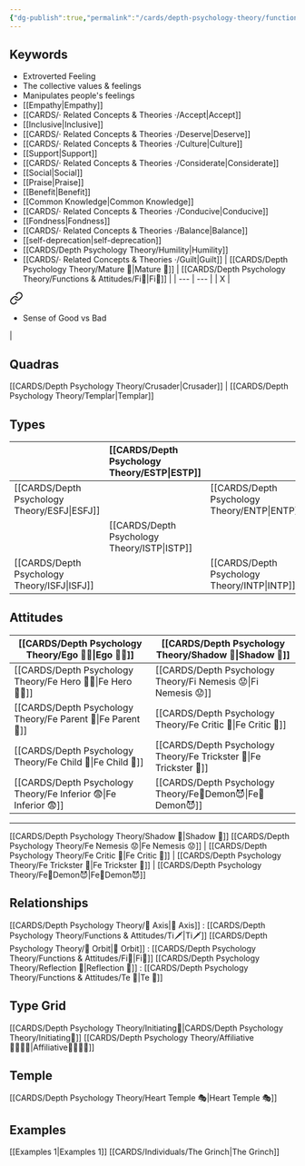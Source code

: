 ```yaml
---
{"dg-publish":true,"permalink":"/cards/depth-psychology-theory/functions-and-attitudes/fe/","noteIcon":"","created":"2022-12-27T21:20:33.776+01:00","updated":"2023-04-19T18:39:01.640+02:00"}
---
```



## Keywords
- Extroverted Feeling
- The collective values & feelings
- Manipulates people's feelings
- [[Empathy\|Empathy]]
- [[CARDS/· Related Concepts & Theories ·/Accept\|Accept]]
- [[Inclusive\|Inclusive]]
- [[CARDS/· Related Concepts & Theories ·/Deserve\|Deserve]]
- [[CARDS/· Related Concepts & Theories ·/Culture\|Culture]]
- [[Support\|Support]]
- [[CARDS/· Related Concepts & Theories ·/Considerate\|Considerate]] 
- [[Social\|Social]]
- [[Praise\|Praise]]
- [[Benefit\|Benefit]]
- [[Common Knowledge\|Common Knowledge]]
- [[CARDS/· Related Concepts & Theories ·/Conducive\|Conducive]]
- [[Fondness\|Fondness]] 
- [[CARDS/· Related Concepts & Theories ·/Balance\|Balance]] 
- [[self-deprecation\|self-deprecation]] 
- [[CARDS/Depth Psychology Theory/Humility\|Humility]]
- [[CARDS/· Related Concepts & Theories ·/Guilt\|Guilt]]
| [[CARDS/Depth Psychology Theory/Mature 🐢\|Mature 🐢]]   | [[CARDS/Depth Psychology Theory/Functions & Attitudes/Fi🔱\|Fi🔱]]  |
| --- | --- |
| X   | 
<div class="transclusion internal-embed is-loaded"><a class="markdown-embed-link" href="/cards/depth-psychology-theory/functions-and-attitudes/fi/#c079f4" aria-label="Open link"><svg xmlns="http://www.w3.org/2000/svg" width="24" height="24" viewBox="0 0 24 24" fill="none" stroke="currentColor" stroke-width="2" stroke-linecap="round" stroke-linejoin="round" class="svg-icon lucide-link"><path d="M10 13a5 5 0 0 0 7.54.54l3-3a5 5 0 0 0-7.07-7.07l-1.72 1.71"></path><path d="M14 11a5 5 0 0 0-7.54-.54l-3 3a5 5 0 0 0 7.07 7.07l1.71-1.71"></path></svg></a><div class="markdown-embed">



- Sense of Good vs Bad 

</div></div>
    | 


## Quadras
[[CARDS/Depth Psychology Theory/Crusader\|Crusader]] | [[CARDS/Depth Psychology Theory/Templar\|Templar]] 

## Types 

|  |  [[CARDS/Depth Psychology Theory/ESTP\|ESTP]]  |     | [[CARDS/Depth Psychology Theory/ENFJ\|ENFJ]]&nbsp; |
|:---------------|:-----------|:---------------|:---------------|
| [[CARDS/Depth Psychology Theory/ESFJ\|ESFJ]]       | | [[CARDS/Depth Psychology Theory/ENTP\|ENTP]]&nbsp; |      |
| |  [[CARDS/Depth Psychology Theory/ISTP\|ISTP]]  |     | [[CARDS/Depth Psychology Theory/INFJ\|INFJ]]       |
| [[CARDS/Depth Psychology Theory/ISFJ\|ISFJ]]&nbsp; |   |  [[CARDS/Depth Psychology Theory/INTP\|INTP]]      |    |  

## Attitudes
| [[CARDS/Depth Psychology Theory/Ego 🙋‍♂️\|Ego 🙋‍♂️]]     | [[CARDS/Depth Psychology Theory/Shadow 👤\|Shadow 👤]] | 
|----------------- |---| 
| [[CARDS/Depth Psychology Theory/Fe Hero 🦸‍♂️\|Fe Hero 🦸‍♂️]] | [[CARDS/Depth Psychology Theory/Fi Nemesis 😟\|Fi Nemesis 😟]] | 
| [[CARDS/Depth Psychology Theory/Fe Parent 🤨\|Fe Parent 🤨]]  | [[CARDS/Depth Psychology Theory/Fe Critic 🤔\|Fe Critic 🤔]] |
| [[CARDS/Depth Psychology Theory/Fe Child 🧒\|Fe Child 🧒]]   | [[CARDS/Depth Psychology Theory/Fe Trickster 🤡\|Fe Trickster 🤡]] |
| [[CARDS/Depth Psychology Theory/Fe Inferior 😨\|Fe Inferior 😨]] | [[CARDS/Depth Psychology Theory/Fe💉Demon😈\|Fe💉Demon😈]] |


---
[[CARDS/Depth Psychology Theory/Shadow 👤\|Shadow 👤]] 
[[CARDS/Depth Psychology Theory/Fe Nemesis 😟\|Fe Nemesis 😟]] | [[CARDS/Depth Psychology Theory/Fe Critic 🤔\|Fe Critic 🤔]] | [[CARDS/Depth Psychology Theory/Fe Trickster 🤡\|Fe Trickster 🤡]] | [[CARDS/Depth Psychology Theory/Fe💉Demon😈\|Fe💉Demon😈]]

## Relationships 
[[CARDS/Depth Psychology Theory/🧲 Axis\|🧲 Axis]] : [[CARDS/Depth Psychology Theory/Functions & Attitudes/Ti🗡️\|Ti🗡️]]
[[CARDS/Depth Psychology Theory/🔄 Orbit\|🔄 Orbit]] : [[CARDS/Depth Psychology Theory/Functions & Attitudes/Fi🔱\|Fi🔱]]
[[CARDS/Depth Psychology Theory/Reflection 🔀\|Reflection 🔀]]  : [[CARDS/Depth Psychology Theory/Functions & Attitudes/Te 🏹\|Te 🏹]]

## Type Grid 
[[CARDS/Depth Psychology Theory/Initiating👋\|CARDS/Depth Psychology Theory/Initiating👋]] 
[[CARDS/Depth Psychology Theory/Affiliative👨‍👩‍👧‍👦\|Affiliative👨‍👩‍👧‍👦]] 

## Temple 
[[CARDS/Depth Psychology Theory/Heart Temple 🎭\|Heart Temple 🎭]]

## Examples 
[[Examples 1\|Examples 1]] 
[[CARDS/Individuals/The Grinch\|The Grinch]]

